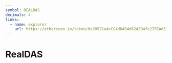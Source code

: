 ```yaml
---
symbol: REALDAS
decimals: 4
links:
  - name: explorer
    url: https://etherscan.io/token/0x30521e4cCC4d0494d624394fc275EAd318051de8
---
```


# RealDAS
